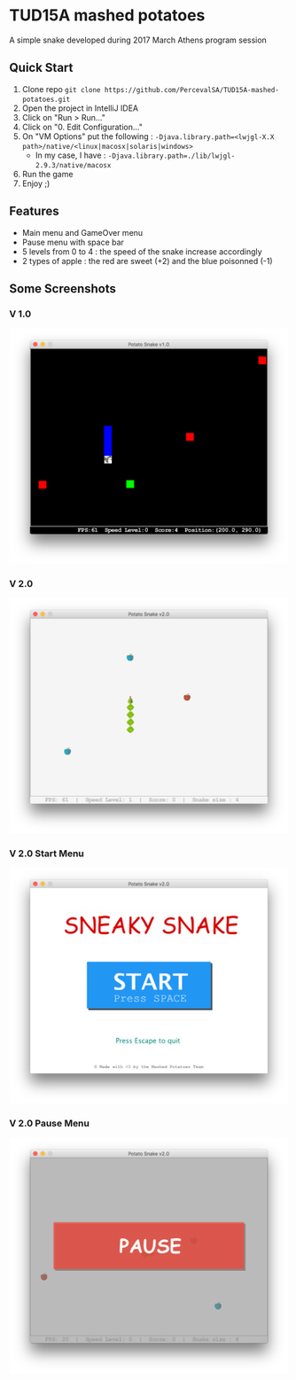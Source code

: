 # TUD15A mashed potatoes
A simple snake developed during 2017 March Athens program session

## Quick Start

1. Clone repo `git clone https://github.com/PercevalSA/TUD15A-mashed-potatoes.git`
2. Open the project in IntelliJ IDEA
3. Click on "Run > Run..."
4. Click on "0. Edit Configuration..."
5. On "VM Options" put the following : `-Djava.library.path=<lwjgl-X.X path>/native/<linux|macosx|solaris|windows>`
    * In my case, I have : `-Djava.library.path=./lib/lwjgl-2.9.3/native/macosx`
6. Run the game
7. Enjoy ;)

## Features
* Main menu and GameOver menu
* Pause menu with space bar
* 5 levels from 0 to 4 : the speed of the snake increase accordingly
* 2 types of apple : the red are sweet (+2) and the blue poisonned (-1)

## Some Screenshots

### V 1.0
![ScreenShot v1.0](screenshotv1.png)

### V 2.0
![ScreenShot v2.0](screenshotv2.png)

### V 2.0 Start Menu
![ScreenShot v2.0 Start](screenshotstart.png)

### V 2.0 Pause Menu
![ScreenShot v2.0 Pause](screenshotpause.png)
